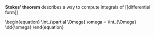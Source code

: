 **Stokes' theorem** describes a way to compute integrals of [[differential form]]

\begin{equation}
\int_{\partial \Omega} \omega = \int_{\Omega} \dd{\omega}
\end{equation}
